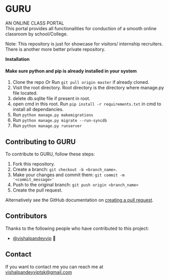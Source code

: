 # GURU
AN ONLINE CLASS PORTAL<br>
This portal provides all functionalities for conduction of a smooth online classroom by school/College.

Note: This repository is just for showcase for visitors/ internship recruiters. There is another more better private repository.

**Installation**

<h4> Make sure python and pip is already installed in your system </h4>

1. Clone the repo *Or* Run `git pull origin master` if already cloned.
2. Visit the root directory. Root directory is the directory where manage.py file located.
3. delete db.sqlite file if present in root.
4. open cmd in this root. Run `pip install -r requirements.txt` in cmd to install all dependancies.
5. Run `python manage.py makemigrations` 
6. Run `python manage.py migrate --run-syncdb`
7. Run `python manage.py runserver`

## Contributing to GURU
<!--- If your README is long or you have some specific process or steps you want contributors to follow, consider creating a separate CONTRIBUTING.md file--->
To contribute to GURU, follow these steps:

1. Fork this repository.
2. Create a branch: `git checkout -b <branch_name>`.
3. Make your changes and commit them: `git commit -m '<commit_message>'`
4. Push to the original branch: `git push origin <branch_name>`
5. Create the pull request.

Alternatively see the GitHub documentation on [creating a pull request](https://help.github.com/en/github/collaborating-with-issues-and-pull-requests/creating-a-pull-request).

## Contributors

Thanks to the following people who have contributed to this project:

* [@vishalpandeyvip](https://github.com/vishalpandeyvip) 📖

## Contact

If you want to contact me you can reach me at <a href="mailto:vishalpandeyviptsk@gmail.com">vishalpandeyviptsk@gmail.com</a>
